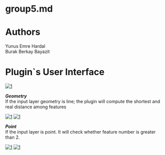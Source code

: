 # group5.md

<h1> Authors </h1>
Yunus Emre Hardal <br>
Burak Berkay Bayazit

<h1>Plugin`s User Interface </h1>
<a href="https://imgbb.com/"><img src="https://i.ibb.co/LtL72t3/PLUGIN.png" alt="1" border="0" /></a>


***Geometry*** <br/>If the input layer geometry is line; the plugin will compute the shortest and real distance among features

<a href="https://imgbb.com/"><img src="https://i.ibb.co/pWM5grh/1.jpg" alt="1" border="0" /></a>
<a href="https://imgbb.com/"><img src="https://i.ibb.co/ThZjCjw/start.jpg" alt="1" border="0" /></a>

***Point*** <br/>If the input layer is point. It will check whether feature number is greater than 2.

<a href="https://imgbb.com/"><img src="https://i.ibb.co/CHbp4Q1/Whats-App-Image-2020-12-23-at-12-09-41-AM-1.jpg" alt="1" border="0" /></a>
<a href="https://imgbb.com/"><img src="https://i.ibb.co/v3NMFqm/xy.jpg" alt="1" border="0" /></a>




